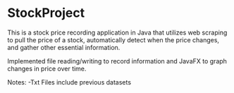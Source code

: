 # StockProject

This is a stock price recording application in Java that utilizes web scraping to pull the price of a stock, automatically detect when the price changes, and gather other essential information. 

Implemented file reading/writing to record information and JavaFX to graph changes in price over time.  	

Notes:
-Txt Files include previous datasets
